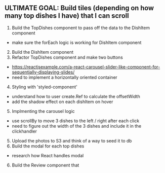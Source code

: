 ## ULTIMATE GOAL: Build tiles (depending on how many top dishes I have) that I can scroll

1. Build the TopDishes component to pass off the data to the DishItem component

- make sure the forEach logic is working for DishItem component

2. Build the DishItem component
3. Refactor TopDishes component and make two buttons

- https://reactjsexample.com/a-react-carousel-slider-like-component-for-sequentially-displaying-slides/
- need to implement a horizontally oriented container

4. Styling with 'styled-component'

- understand how to user create.Ref to calculate the offsetWidth
- add the shadow effect on each dishItem on hover

5. Implmenting the carousel logic

- use scrollBy to move 3 dishes to the left / right after each click
- need to figure out the width of the 3 dishes and include it in the clickhandler

5. Upload the photos to S3 and think of a way to seed it to db
6. Build the modal for each top dishes

- research how React handles modal

6. Build the Review component that
